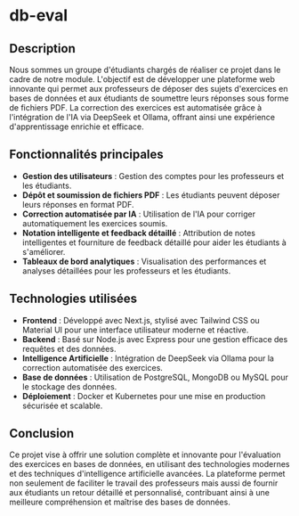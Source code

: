 # db-eval

## Description

Nous sommes un groupe d'étudiants chargés de réaliser ce projet dans le cadre de notre module. L'objectif est de développer une plateforme web innovante qui permet aux professeurs de déposer des sujets d'exercices en bases de données et aux étudiants de soumettre leurs réponses sous forme de fichiers PDF. La correction des exercices est automatisée grâce à l'intégration de l'IA via DeepSeek et Ollama, offrant ainsi une expérience d'apprentissage enrichie et efficace.

## Fonctionnalités principales

- **Gestion des utilisateurs** : Gestion des comptes pour les professeurs et les étudiants.
- **Dépôt et soumission de fichiers PDF** : Les étudiants peuvent déposer leurs réponses en format PDF.
- **Correction automatisée par IA** : Utilisation de l'IA pour corriger automatiquement les exercices soumis.
- **Notation intelligente et feedback détaillé** : Attribution de notes intelligentes et fourniture de feedback détaillé pour aider les étudiants à s'améliorer.
- **Tableaux de bord analytiques** : Visualisation des performances et analyses détaillées pour les professeurs et les étudiants.

## Technologies utilisées

- **Frontend** : Développé avec Next.js, stylisé avec Tailwind CSS ou Material UI pour une interface utilisateur moderne et réactive.
- **Backend** : Basé sur Node.js avec Express pour une gestion efficace des requêtes et des données.
- **Intelligence Artificielle** : Intégration de DeepSeek via Ollama pour la correction automatisée des exercices.
- **Base de données** : Utilisation de PostgreSQL, MongoDB ou MySQL pour le stockage des données.
- **Déploiement** : Docker et Kubernetes pour une mise en production sécurisée et scalable.

## Conclusion

Ce projet vise à offrir une solution complète et innovante pour l'évaluation des exercices en bases de données, en utilisant des technologies modernes et des techniques d'intelligence artificielle avancées. La plateforme permet non seulement de faciliter le travail des professeurs mais aussi de fournir aux étudiants un retour détaillé et personnalisé, contribuant ainsi à une meilleure compréhension et maîtrise des bases de données.

